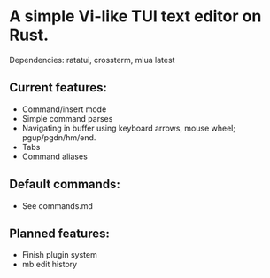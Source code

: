 # A simple Vi-like TUI text editor on Rust.
Dependencies: ratatui, crossterm, mlua latest
## Current features:
- Command/insert mode
- Simple command parses
- Navigating in buffer using keyboard arrows, mouse wheel; pgup/pgdn/hm/end.
- Tabs
- Command aliases
## Default commands:
- See commands.md
## Planned features:
- Finish plugin system
- mb edit history
